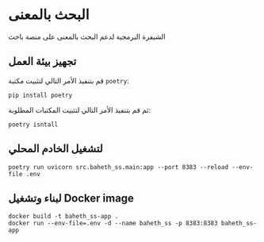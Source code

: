 # البحث بالمعنى

الشيفرة البرمجية لدعم البحث بالمعنى على منصة باحث

## تجهيز بيئة العمل

قم بتنفيذ الأمر التالي لتثبيت مكتبة <code>poetry</code>:

```
pip install poetry
```

ثم قم بتنفيذ الأمر التالي لتثبيت المكتبات المطلوبة:

```
poetry isntall
```

## لتشغيل الخادم المحلي

```
poetry run uvicorn src.baheth_ss.main:app --port 8383 --reload --env-file .env
```

## لبناء وتشغيل Docker image

```
docker build -t baheth_ss-app .
docker run --env-file=.env -d --name baheth_ss -p 8383:8383 baheth_ss-app
```
